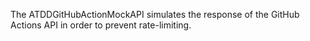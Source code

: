The ATDDGitHubActionMockAPI simulates the response of the GitHub Actions API in order to prevent rate-limiting. 